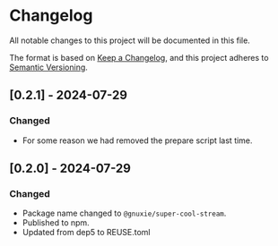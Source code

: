 <!--
SPDX-FileCopyrightText: 2024 Gnuxie <Gnuxie@protonmail.com>

SPDX-License-Identifier: CC-BY-SA-4.0
-->

# Changelog

All notable changes to this project will be documented in this file.

The format is based on [Keep a Changelog](https://keepachangelog.com/en/1.1.0/),
and this project adheres to [Semantic Versioning](https://semver.org/spec/v2.0.0.html).

## [0.2.1] - 2024-07-29

### Changed

- For some reason we had removed the prepare script last time.

## [0.2.0] - 2024-07-29

### Changed

- Package name changed to `@gnuxie/super-cool-stream`.
- Published to npm.
- Updated from dep5 to REUSE.toml
